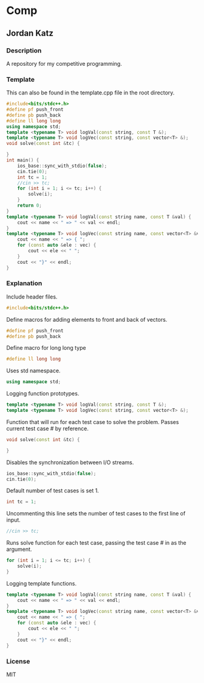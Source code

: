 # Comp
## Jordan Katz
### Description
A repository for my competitive programming.
### Template
This can also be found in the template.cpp file in the root directory.
```cpp
#include<bits/stdc++.h>
#define pf push_front
#define pb push_back
#define ll long long
using namespace std;
template <typename T> void logVal(const string, const T &);
template <typename T> void logVec(const string, const vector<T> &);
void solve(const int &tc) {

}
int main() {
    ios_base::sync_with_stdio(false);
    cin.tie(0);
    int tc = 1;
    //cin >> tc;
    for (int i = 1; i <= tc; i++) {
        solve(i);
    }
    return 0;
}
template <typename T> void logVal(const string name, const T &val) {
    cout << name << " => " << val << endl;
}
template <typename T> void logVec(const string name, const vector<T> &vec) {
    cout << name << " => { ";
    for (const auto &ele : vec) {
        cout << ele << " ";
    }
    cout << "}" << endl;
}
```
### Explanation
Include header files.
```cpp
#include<bits/stdc++.h>
```
Define macros for adding elements to front and back of vectors.
```cpp
#define pf push_front
#define pb push_back
```
Define macro for long long type
```cpp
#define ll long long
```
Uses std namespace.
```cpp
using namespace std;
```
Logging function prototypes.
```cpp
template <typename T> void logVal(const string, const T &);
template <typename T> void logVec(const string, const vector<T> &);
```
Function that will run for each test case to solve the problem. Passes current test case # by reference.
```cpp
void solve(const int &tc) {

}
```
Disables the synchronization between I/O streams.
```cpp
ios_base::sync_with_stdio(false);
cin.tie(0);
```
Default number of test cases is set 1.
```cpp
int tc = 1;
```
Uncommenting this line sets the number of test cases to the first line of input.
```cpp
//cin >> tc;
```
Runs solve function for each test case, passing the test case # in as the argument.
```cpp
for (int i = 1; i <= tc; i++) {
    solve(i);
}
```
Logging template functions.
```cpp
template <typename T> void logVal(const string name, const T &val) {
    cout << name << " => " << val << endl;
}
template <typename T> void logVec(const string name, const vector<T> &vec) {
    cout << name << " => { ";
    for (const auto &ele : vec) {
        cout << ele << " ";
    }
    cout << "}" << endl;
}
```
### License
MIT